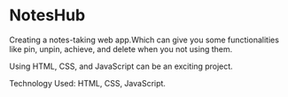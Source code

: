 # NotesHub

Creating a notes-taking web app.Which can give you some functionalities like pin, unpin, achieve, and delete when
you not using them.

Using HTML, CSS, and JavaScript can be an exciting project.

Technology Used: HTML, CSS, JavaScript.
